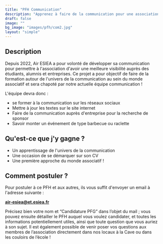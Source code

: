 ```yaml
---
title: "PFH Communication"
description: "Apprenez à faire de la communication pour une association étudiante ! !"
draft: false
image: ""
bg_image: "images/pfh/com2.jpg"
layout: "simple"
---
```


## Description
Depuis 2022, Air ESIEA a pour volonté de développer sa communication pour permettre à l'association d'avoir une meilleure visibilité auprès des étudiants, alumnis et entreprises.
Ce projet a pour objectif de faire de la formation autour de l'univers de la communication au sein du monde associatif et sera chapoté par notre actuelle équipe communication !

L'équipe devra donc :
- se former à la communication sur les réseaux sociaux
- Mettre à jour les textes sur le site internet
- Faire de la communication auprès d'entreprise pour la recherche de sponsor
- Savoir monter un événement de type barbecue ou raclette

## Qu'est-ce que j'y gagne ?
- Un apprentissage de l'univers de la communication
- Une occasion de se démarquer sur son CV
- Une première approche du monde associatif !

## Comment postuler ?
Pour postuler à ce PFH et aux autres, ils vous suffit d'envoyer un email à
l'adresse suivante : 

**air-esiea@et.esiea.fr**

Précisez bien votre nom et “Candidature PFG” dans l’objet du mail ; vous pouvez ensuite détailler le PFH auquel vous voulez candidater, et toutes les informations potentiellement utiles, ainsi que toute question que vous auriez à son sujet.
Il est également possible de venir poser vos questions aux membres de l’association directement dans nos locaux à la Cave ou dans les couloirs de l’école !
